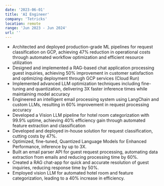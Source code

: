 ```yaml
---
date: '2023-06-01'
title: 'AI Engineer'
company: 'Tetricks'
location: remote
range: 'Jun 2023 - Jun 2024'
url: ''
---
```

<!-- uptime. Serving the model using Ollama on a virtual machine, accessible via Flask API on Cloud Run.
- Architected and deployed production-grade ML pipelines for request classification on GCP, achieving 47%
reduction in operational costs through automated workflow optimization and efficient resource utilization
- Implemented LLM optimization techniques including distillation and quantization, delivering 3X faster
inference times while maintaining model performance
- Engineered an intelligent email processing system using LangChain and custom LLMs, resulting in 60%
improvement in request processing accuracy aginst the baseline based on regex -->
- Architected and deployed production-grade ML pipelines for request classification on GCP, achieving 47%
reduction in operational costs through automated workflow optimization and efficient resource utilization
- Designed and implemented a RAG-based chat application processing guest inquiries, achieving 50%
improvement in customer satisfaction and optimizing deployment through GCP services (Cloud Run)
- Implemented advanced LLM optimization techniques including fine-tuning and quantization, delivering 3X
faster inference times while maintaining model accuracy
- Engineered an intelligent email processing system using LangChain and custom LLMs, resulting in 60%
improvement in request processing accuracy
- Developed a Vision LLM pipeline for hotel room categorization with 99.9% uptime, achieving 40%
efficiency gain through automated feature extraction and classification
- Developed and deployed in-house solution for request classification, cutting costs by 47%.
- Optimized, fine-tuned, Quantized Language Models for Enhanced Performance, inference by up to 3X.
- Built an email parser API for guest request processing, automating data extraction from emails and reducing processing time by 60%.
- Created a RAG chat-app for quick and accurate resolution of guest inquiries, reducing response time by 50%.
- Employed vision LLM for automated hotel room and feature categorization, leading to a 40% increase in efficiency.


<!-- ---
date: '2024-06-01'
title: 'AI Engineer'
company: 'Tetricks'
location: remote
range: 'Jan 2024 - Jun 2024'
url: ''
---

- Architected and deployed production-grade ML pipelines for request classification on GCP, achieving 47%
reduction in operational costs through automated workflow optimization and efficient resource utilization
- Implemented LLM optimization techniques including distillation and quantization, delivering 3X faster
inference times while maintaining model performance
- Engineered an intelligent email processing system using LangChain and custom LLMs, resulting in 60%
improvement in request processing accuracy aginst the baseline based on regex -->